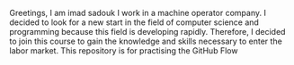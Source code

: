  Greetings, I am imad sadouk I work in a machine operator company. I decided to look for a new start in the field of computer science and programming because this field is developing rapidly. Therefore, I decided to join this course to gain the knowledge and skills necessary to enter the labor market.
This repository is for practising the GitHub Flow
